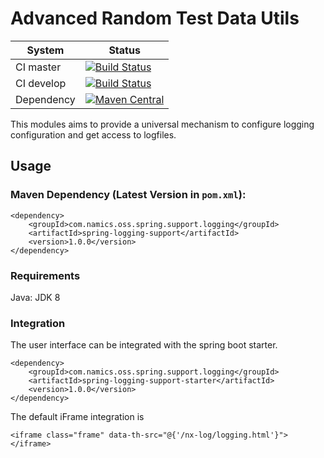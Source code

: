 # Advanced Random Test Data Utils

System        | Status
--------------|------------------------------------------------        
CI master     | [![Build Status][travis-master]][travis-url]
CI develop    | [![Build Status][travis-develop]][travis-url]
Dependency    | [![Maven Central](https://maven-badges.herokuapp.com/maven-central/com.namics.oss/spring-logging-support/badge.svg)](https://maven-badges.herokuapp.com/maven-central/com.namics.oss/spring-logging-support)

This modules aims to provide a universal mechanism to configure logging configuration and get access to logfiles.

## Usage

### Maven Dependency (Latest Version in `pom.xml`):

	<dependency>
		<groupId>com.namics.oss.spring.support.logging</groupId>
		<artifactId>spring-logging-support</artifactId>
		<version>1.0.0</version>
	</dependency>
	
### Requirements	

Java: JDK 8            	 

### Integration

The user interface can be integrated with the spring boot starter.

	<dependency>
		<groupId>com.namics.oss.spring.support.logging</groupId>
		<artifactId>spring-logging-support-starter</artifactId>
		<version>1.0.0</version>
	</dependency>
	
The default iFrame integration is

	<iframe class="frame" data-th-src="@{'/nx-log/logging.html'}"></iframe>

[travis-master]: https://travis-ci.org/namics/spring-logging-support.svg?branch=master
[travis-develop]: https://travis-ci.org/namics/spring-logging-support.svg?branch=develop
[travis-url]: https://travis-ci.org/namics/spring-logging-support

